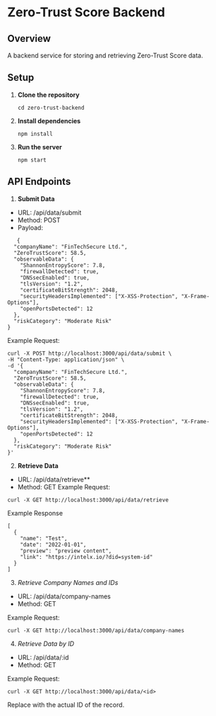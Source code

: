 # Zero-Trust Score Backend

## Overview
A backend service for storing and retrieving Zero-Trust Score data.

## Setup

1. **Clone the repository**
   ```
   cd zero-trust-backend
   ```

2. **Install dependencies**
    ```
    npm install
    ```
3. **Run the server**
    ```
    npm start
    ```
## API Endpoints
1. **Submit Data**
- URL: /api/data/submit
- Method: POST
- Payload:
```
   {
  "companyName": "FinTechSecure Ltd.",
  "ZeroTrustScore": 58.5,
  "observableData": {
    "ShannonEntropyScore": 7.8,
    "firewallDetected": true,
    "DNSsecEnabled": true,
    "tlsVersion": "1.2",
    "certificateBitStrength": 2048,
    "securityHeadersImplemented": ["X-XSS-Protection", "X-Frame-Options"],
    "openPortsDetected": 12
  },
  "riskCategory": "Moderate Risk"
}

```
Example Request:

```
curl -X POST http://localhost:3000/api/data/submit \
-H "Content-Type: application/json" \
-d '{
  "companyName": "FinTechSecure Ltd.",
  "ZeroTrustScore": 58.5,
  "observableData": {
    "ShannonEntropyScore": 7.8,
    "firewallDetected": true,
    "DNSsecEnabled": true,
    "tlsVersion": "1.2",
    "certificateBitStrength": 2048,
    "securityHeadersImplemented": ["X-XSS-Protection", "X-Frame-Options"],
    "openPortsDetected": 12
  },
  "riskCategory": "Moderate Risk"
}'

```      

2. **Retrieve Data**
- URL: /api/data/retrieve**
- Method: GET
Example Request:
```
curl -X GET http://localhost:3000/api/data/retrieve
```

Example Response
```
[
  {
    "name": "Test",
    "date": "2022-01-01",
    "preview": "preview content",
    "link": "https://intelx.io/?did=system-id"
  }
]
```

3. *Retrieve Company Names and IDs*
- URL: /api/data/company-names
- Method: GET

Example Request:
```
curl -X GET http://localhost:3000/api/data/company-names
```

4. *Retrieve Data by ID*
- URL: /api/data/:id
- Method: GET

Example Request:
```
curl -X GET http://localhost:3000/api/data/<id>
```
Replace <id> with the actual ID of the record.